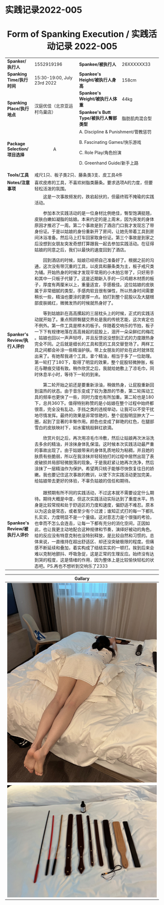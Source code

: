 # 实践记录2022-005

# <center>Form of Spanking Execution / 实践活动记录 2022-005
<table>
    <tr>
        <td><b>Spanker/执行人</b></td>
        <td>1552919196</td>
        <td><b>Spankee/被执行人</b></td>
        <td>26XXXXXX33</td>
    </tr>
    <tr>
        <td><b>Spanking Time/执行时间</b></td>
        <td>15:30-19:00, July 23rd 2022</td>
        <td><b>Spankee's Height/被执行人身高</b></td>
        <td>158cm</td>
    </tr>
    <tr>
        <td rowspan=2><b>Spanking Place/执行地点</b></td>
        <td rowspan=2>汉庭优佳（北京亚运村鸟巢店）</td>
        <td><b>Spankee's Weight/被执行人体重</b></td>
        <td>44kg</td>
    </tr> 
    <tr>
        <td><b>Spankee's Butt Type/被执行人臀部类型</b></td>
        <td>脂肪肌肉混合型</td>
    </tr>
    <tr>
        <td><b>Package Selection/项目选择</b></td>
        <td style="text-align: center;">A</td>
        <td colspan =2>
        A. Discipline & Punishment/管教惩罚

B. Fascinating Games/快乐游戏

C. Role Play/角色扮演

D. Greenhand Guide/新手上路
        </td>
    </tr>
    <tr>
        <td><b>Tools/工具</b></td>
        <td colspan=3>戒尺1只、板子类2只、藤条类3支、皮工具4件</td>
    </tr>
    <tr>
        <td><b>Notes/注意事项</b></td>
        <td colspan=3>喜欢皮疼的工具，不喜欢树脂类藤条。要求选项A的力度，但要轻松活泼的氛围。</td>
    </tr>
    <tr>
        <td><b>Spanker's Review/执行人评价</b></td>
        <td colspan=3>&emsp;&emsp;这是一次事故频发的，跌宕起伏的，但最终瑕不掩瑜的实践活动。

&emsp;&emsp;参加本次实践活动的是一位身材比例绝佳，臀型饱满挺翘，皮肤白嫩如凝脂的姑娘。本来约定的是上周末，因为突发的身体原因才推迟了一周。第二个事故是到了酒店门口我才发现忘了带身份证。于是以姑娘的身份重新开了房间，让她先带着工具到房间沐浴准备。然后马上打车回家取身份证。第三个事故是到家之后没想到女朋友突发奇想打算跟我一起去参加实践活动。在征得姑娘的同意之后，我们以最快的速度回到了酒店。

&emsp;&emsp;回到酒店的时候，姑娘已经把自己准备好了。根据之前的沟通，这次没有带沉重的工具，以皮具和藤条类为主，板子戒尺类为辅。开始热身的时候才发现平常用的小木拍忘带了，只好用手和其中一只板子代替了。这是近期新入手的一只鸡翅木材质的板子，厚度有两厘米以上，重量适宜，手感极佳。这位姑娘的皮肤属于非常细腻的类型，手感肉软且很有弹性，所以热身时间需要稍长一些，精油也要涂的更厚一点。拍打到整个屁股以及大腿根部皮肤嫣红，微微发热的时候就热身好了。

&emsp;&emsp;等到姑娘趴在高高摞起的三层枕头上的时候，正式的实践活动就开始了。重点照顾臀腿交界处是我的传统艺能，这次肯定也不例外。第一件工具是榉木的板子。伴随着交响乐的节拍，板子一下下有规律地落在高高耸起的屁股上，洇开一朵朵鲜红的梅花 。姑娘也回以一声声轻哼，并且反馈说没想到正式的力度跟热身完全不同。之后就是细长的工具和宽的工具交替登场了。两样工具之间都会补涂一些精油护肤。带上女朋友的好处在此时就体现出来了。有她帮我递个工具，拿个精油，相当于多了一位助理。第一轮打了180下，取得了明显的效果，整个屁股轻微肿胀，板花与鞭痕交错有致。稍作欣赏之后，我就给她敷上了凉毛巾，同时休息半小时，等待下一轮的到来。

&emsp;&emsp;第二轮开始之前还是要重新涂油，稍做热身，让屁股重新回到温热的状态。由于音乐变成了较为激昂的节奏，第二轮挥动工具的频率也更快了一些，同时力度也有所加重。第二轮也是180下，总共360下。值得特别称赞的是小姑娘在整个过程中始终都很乖，完全没有乱动，手挡之类的违规举动，让我可以不受干扰地尽情发挥。最终的效果是非常惊艳的，整个屁股明显肿大了一圈，起到了显著的丰臀作用。颜色也变成了鲜艳的红色，在腿部雪白的皮肤映衬下，如水蜜桃般鲜红欲滴。

&emsp;&emsp;欣赏片刻之后，再次用凉毛巾冷敷，然后让姑娘再次沐浴洗去多余的精油，并涂抹身体乳保湿。这时候本次实践活动最严重的事故出现了。由于姑娘带来的身体乳质地较为粘稠，并且她的肤质有些脆弱，所以在我涂抹并轻轻拍打的过程中居然出现了表皮破损并局部轻微脱落的现象。于是我赶紧让她再次洗净，然后涂抹了一层精油作为保护。希望两只桃子能够尽快恢复往日的娇嫩。我也要记住这次事故的教训，以使下次实践活动更加完美，给姑娘带去更好的体验，不辜负姑娘的信任和期待。
        </td>
    </tr>
    <tr>
        <td><b>Spankee's Review/被执行人评价 </b></td>
        <td colspan=3>&emsp;&emsp;跟预期有所不同的实践活动，不过这本就不需要设定什么期待。期待大概是中度，但这次实践活动实际达到了重度水平。热身是比较常规和处于舒适区的力度和速度，偏舒适不难忍。原本以为这会是常态，或者至少有个过渡；谁知正式打的每一下都扎扎实实，力度明显不是一个量级。这对意志力是个很强的考验，也幸而不怎么会连击，让每一下都有充分的消化空间，正因如此，也让我更主动地配合这种规律和节奏，演绎好被动的角色。给的反应没有特意克制也没特别释放，是比较自然和习惯的。总体来说，一直维持在超出舒适区、却还没突破极限的程度。但痛感不断延续和叠加，着实构成了结结实实的一顿打。挨到后来会难以克制地颤抖、呼吸急促，这是正常的生理反应。始终没有达到哭的程度，这是情绪的作用，因为整体上是比较愉快轻松的状态吧。PS.再也不想听到交响乐了2333</td>
    </tr>
</table>

|**Gallary**|
|---|
|![冷敷图](/images/2022-005.jpg "冷敷")
![工具图](/images/tools-2022-005.jpg "工具")|
